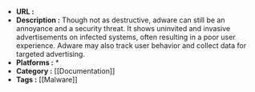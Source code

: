 - **URL :** 
- **Description :** Though not as destructive, adware can still be an annoyance and a security threat. It shows uninvited and invasive advertisements on infected systems, often resulting in a poor user experience. Adware may also track user behavior and collect data for targeted advertising.
- **Platforms :** *
- **Category :** [[Documentation]]
- **Tags :** [[Malware]]